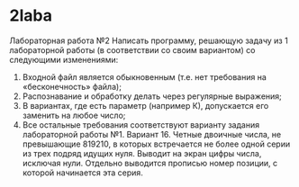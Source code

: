 # 2laba
Лабораторная работа №2
Написать программу, решающую задачу из 1 лабораторной работы (в соответствии со своим вариантом) со следующими изменениями:
1.	Входной файл является обыкновенным (т.е. нет требования на «бесконечность» файла);
2.	Распознавание и обработку делать  через регулярные выражения;
3.	В вариантах, где есть параметр (например К), допускается его заменить на любое число;
4.	Все остальные требования соответствуют варианту задания лабораторной работы №1.
   Вариант 16. Четные двоичные числа, не превышающие 819210, в которых встречается не более одной серии из трех подряд идущих нуля.
  	Выводит на экран цифры числа, исключая нули. Отдельно выводится прописью номер позиции, с которой начинается эта серия.
